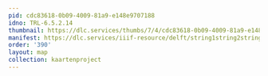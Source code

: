 ```yaml
---
pid: cdc83618-0b09-4009-81a9-e148e9707188
idno: TRL-6.5.2.14
thumbnail: https://dlc.services/thumbs/7/4/cdc83618-0b09-4009-81a9-e148e9707188/full/400,339/0/default.jpg
manifest: https://dlc.services/iiif-resource/delft/string1string2string3/kaartenproject-2007/TRL-6.5.2.14
order: '390'
layout: map
collection: kaartenproject
---
```

